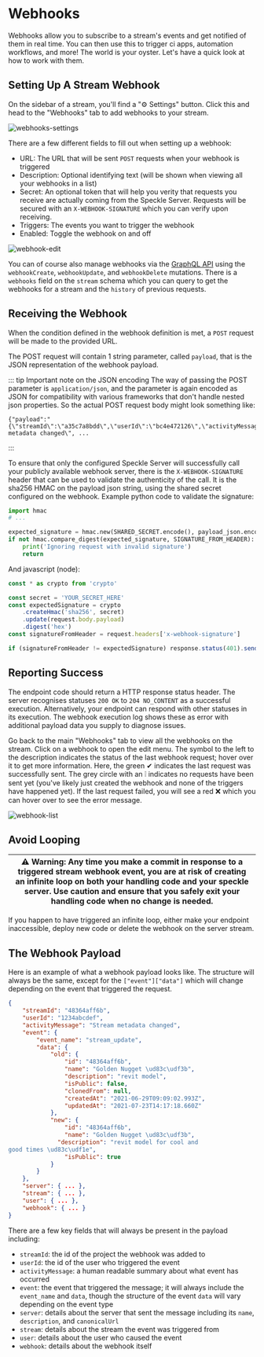 # Webhooks

Webhooks allow you to subscribe to a stream's events and get notified of them in real time. You can then use this to trigger ci apps, automation workflows, and more! The world is your oyster. Let's have a quick look at how to work with them.

## Setting Up A Stream Webhook

On the sidebar of a stream,  you'll find a "⚙ Settings" button. Click this and head to the "Webhooks" tab to add webhooks to your stream.

![webhooks-settings](https://user-images.githubusercontent.com/7717434/126977638-67d2958c-12d2-40b2-aef3-da5a01451773.gif)

There are a few different fields to fill out when setting up a webhook:

- URL: The URL that will be sent `POST` requests when your webhook is triggered
- Description: Optional identifying text (will be shown when viewing all your webhooks in a list)
- Secret: An optional token that will help you verity that requests you receive are actually coming from the Speckle Server. Requests will be secured with an `X-WEBHOOK-SIGNATURE` which you can verify upon receiving.
- Triggers: The events you want to trigger the webhook
- Enabled: Toggle the webhook on and off

![webhook-edit](https://user-images.githubusercontent.com/7717434/126979041-ac01d1f7-e9d3-455c-ab4f-7154ab891a96.png)

You can of course also manage webhooks via the [GraphQL API](/server/server-graphql-api) using the `webhookCreate`, `webhookUpdate`, and `webhookDelete` mutations. There is a `webhooks` field on the `stream` schema which you can query to get the webhooks for a stream and the `history` of previous requests.

## Receiving the Webhook
When the condition defined in the webhook definition is met, a `POST` request will be made to the provided URL.

The POST request will contain 1 string parameter, called `payload`, that is the JSON representation of the webhook payload.

::: tip Important note on the JSON encoding
The way of passing the POST parameter is `application/json`, and the parameter is again encoded as JSON for compatibility with various frameworks that don't handle nested json properties.
So the actual POST request body might look something like:
```
{"payload":"{\"streamId\":\"a35c7a8bdd\",\"userId\":\"bc4e472126\",\"activityMessage\":\"Stream metadata changed\", ...
```
:::

To ensure that only the configured Speckle Server will successfully call your publicly available webhook server, there is the `X-WEBHOOK-SIGNATURE` header that can be used to validate the authenticity of the call.
It is the sha256 HMAC on the payload json string, using the shared secret configured on the webhook.
Example python code to validate the signature:
```python
import hmac
# ...

expected_signature = hmac.new(SHARED_SECRET.encode(), payload_json.encode(), 'sha256').hexdigest()
if not hmac.compare_digest(expected_signature, SIGNATURE_FROM_HEADER):
    print('Ignoring request with invalid signature')
    return
```
And javascript (node):
```js
const * as crypto from 'crypto'

const secret = 'YOUR_SECRET_HERE'
const expectedSignature = crypto
    .createHmac('sha256', secret)
    .update(request.body.payload)
    .digest('hex')
const signatureFromHeader = request.headers['x-webhook-signature']

if (signatureFromHeader != expectedSignature) response.status(401).send('Ignoring request with invalid signature')
```

## Reporting Success
The endpoint code should return a HTTP response status header. The server recognises statuses `200 OK` to `204 NO_CONTENT` as a successful execution. Alternatively, your endpoint can respond with other statuses in its execution. The webhook execution log shows these as error with additional payload data you supply to diagnose issues.

Go back to the main "Webhooks" tab to view all the webhooks on the stream. Click on a webhook to open the edit menu. The symbol to the left to the description indicates the status of the last webhook request; hover over it to get more information. Here, the green ✔ indicates the last request was successfully sent. The grey circle with an ❕ indicates no requests have been sent yet (you've likely just created the webhook and none of the triggers have happened yet). If the last request failed, you will see a red ❌ which you can hover over to see the error message.

![webhook-list](https://user-images.githubusercontent.com/7717434/126981792-d1a66613-43d9-4992-a8e2-fe692b68198e.png)

## Avoid Looping
| **:warning: Warning:** Any time you make a commit in response to a triggered stream webhook event, you are at risk of creating an infinite loop on both your handling code and your speckle server. Use caution and ensure that you safely exit your handling code when no change is needed. |
| --- |

If you happen to have triggered an infinite loop, either make your endpoint inaccessible, deploy new code or delete the webhook on the server stream.

## The Webhook Payload

Here is an example of what a webhook payload looks like. The structure will always be the same, except for the `["event"]["data"]` which will change depending on the event that triggered the request.

```json
{
    "streamId": "48364aff6b",
    "userId": "1234abcdef",
    "activityMessage": "Stream metadata changed",        
    "event": {
        "event_name": "stream_update",
        "data": {
            "old": {
                "id": "48364aff6b",
                "name": "Golden Nugget \ud83c\udf3b",    
                "description": "revit model",
                "isPublic": false,
                "clonedFrom": null,
                "createdAt": "2021-06-29T09:09:02.993Z", 
                "updatedAt": "2021-07-23T14:17:18.660Z"  
            },
            "new": {
                "id": "48364aff6b",
                "name": "Golden Nugget \ud83c\udf3b",    
              "description": "revit model for cool and 
good times \ud83c\udf1e",
                "isPublic": true
            }
        }
    },
    "server": { ... },
    "stream": { ... },
    "user": { ... },
    "webhook": { ... }
}
```

There are a few key fields that will always be present in the payload including:

- `streamId`: the id of the project the webhook was added to
- `userId`: the id of the user who triggered the event
- `activityMessage`: a human readable summary about what event has occurred
- `event`: the event that triggered the message; it will always include the `event_name` and `data`, though the structure of the event `data` will vary depending on the event type
- `server`: details about the server that sent the message including its `name`, `description`, and `canonicalUrl`
- `stream`: details about the stream the event was triggered from
- `user`: details about the user who caused the event
- `webhook`: details about the webhook itself

